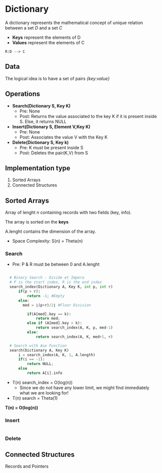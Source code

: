 # Dictionary
A dictionary represents the mathematical concept of unique relation
between a set *D* and a set *C*
* **Keys** represent the elements of D
* **Values** represent the elements of C

```
R:D --> C
```

## Data
The logical idea is to have a set of pairs *{key:value}*

## Operations
* **Search(Dictionary S, Key K)**
  * Pre: None
  * Post: Returns the value associated to the key K if it is present inside S. Else, it returns NULL
* **Insert(Dictionary S, Element V,Key K)**
  * Pre: None
  * Post: Associates the value V with the Key K
* **Delete(Dictionary S, Key k)**
  * Pre: K must be present inside S
  * Post: Deletes the pair(K,V) from S

## Implementation type
1. Sorted Arrays
2. Connected Structures

## Sorted Arrays
Array of lenght *n* containing records with two fields
(key, info).

The array is sorted on the **keys**

A.lenght contains the dimension of the array.

* Space Complexity: S(n) = Theta(n)

### Search
* Pre: P & R must be between 0 and A.lenght
```python

  # Binary Search - Divide et Impera
  # P is the start index, R is the end index
  search_index(Dictionary A, Key K, int p, int r)
      if(p > r):
          return -1; #Empty
      else:
        med = ⌊(p+r)/2⌋ #Floor Division

          if(A[med].key == k):
              return med;
          else if (A[med].key > k):
              return search_index(A, K, p, med-1)
          else:
              return search_index(A, K, med+1, r)

  # Search with Aux Function
  search(Dictionary A, Key K)
      i = search_index(A, K, 1, A.length)
      if(i == -1):
          return NULL;
      else
          return A[i].info
```
* T(n) search_index = O(log(n))
  * Since we do not have any lower limit, we might find immediately what we are looking for!
* T(n) search = Theta(1)

**T(n) = O(log(n))**

### Insert


```

```

### Delete

## Connected Structures
Records and Pointers
